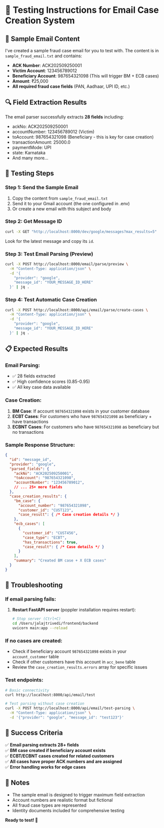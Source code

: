 # 🧪 Testing Instructions for Email Case Creation System

## 📧 Sample Email Content

I've created a sample fraud case email for you to test with. The content is in `sample_fraud_email.txt` and contains:

- **ACK Number**: ACK202509250001
- **Victim Account**: 123456789012
- **Beneficiary Account**: 987654321098 (This will trigger BM + ECB cases)
- **Amount**: ₹25,000
- **All required fraud case fields** (PAN, Aadhaar, UPI ID, etc.)

## 🔍 Field Extraction Results

The email parser successfully extracts **28 fields** including:
- ackNo: ACK202509250001
- accountNumber: 123456789012 (Victim)
- toAccount: 987654321098 (Beneficiary - this is key for case creation)
- transactionAmount: 25000.0
- paymentMode: UPI
- state: Karnataka
- And many more...

## 🚀 Testing Steps

### Step 1: Send the Sample Email
1. Copy the content from `sample_fraud_email.txt`
2. Send it to your Gmail account (the one configured in .env)
3. Or create a new email with this subject and body

### Step 2: Get Message ID
```bash
curl -X GET "http://localhost:8000/dev/google/messages?max_results=5"
```
Look for the latest message and copy its `id`.

### Step 3: Test Email Parsing (Preview)
```bash
curl -X POST http://localhost:8000/email/parse/preview \
  -H "Content-Type: application/json" \
  -d '{
    "provider": "google",
    "message_id": "YOUR_MESSAGE_ID_HERE"
  }' | jq .
```

### Step 4: Test Automatic Case Creation
```bash
curl -X POST http://localhost:8000/api/email/parse/create-cases \
  -H "Content-Type: application/json" \
  -d '{
    "provider": "google", 
    "message_id": "YOUR_MESSAGE_ID_HERE"
  }' | jq .
```

## 📋 Expected Results

### Email Parsing:
- ✅ 28 fields extracted
- ✅ High confidence scores (0.85-0.95)
- ✅ All key case data available

### Case Creation:
1. **BM Case**: If account `987654321098` exists in your customer database
2. **ECBT Cases**: For customers who have `987654321098` as beneficiary + have transactions
3. **ECBNT Cases**: For customers who have `987654321098` as beneficiary but no transactions

### Sample Response Structure:
```json
{
  "id": "message_id",
  "provider": "google",
  "parsed_fields": {
    "ackNo": "ACK202509250001",
    "toAccount": "987654321098",
    "accountNumber": "123456789012",
    // ... 25+ more fields
  },
  "case_creation_results": {
    "bm_case": {
      "account_number": "987654321098",
      "customer_id": "CUST123",
      "case_result": { /* Case creation details */ }
    },
    "ecb_cases": [
      {
        "customer_id": "CUST456",
        "case_type": "ECBT",
        "has_transactions": true,
        "case_result": { /* Case details */ }
      }
    ],
    "summary": "Created BM case + X ECB cases"
  }
}
```

## 🔧 Troubleshooting

### If email parsing fails:
1. **Restart FastAPI server** (poppler installation requires restart):
   ```bash
   # Stop server (Ctrl+C)
   cd /Users/jalajtrivedi/frontend/backend
   uvicorn main:app --reload
   ```

### If no cases are created:
- Check if beneficiary account `987654321098` exists in your `account_customer` table
- Check if other customers have this account in `acc_bene` table
- Review the `case_creation_results.errors` array for specific issues

### Test endpoints:
```bash
# Basic connectivity
curl http://localhost:8000/api/email/test

# Test parsing without case creation  
curl -X POST http://localhost:8000/api/email/test-parsing \
  -H "Content-Type: application/json" \
  -d '{"provider": "google", "message_id": "test123"}'
```

## 🎯 Success Criteria

✅ **Email parsing extracts 28+ fields**  
✅ **BM case created if beneficiary account exists**  
✅ **ECBT/ECBNT cases created for related customers**  
✅ **All cases have proper ACK numbers and are assigned**  
✅ **Error handling works for edge cases**  

## 📝 Notes

- The sample email is designed to trigger maximum field extraction
- Account numbers are realistic format but fictional
- All fraud case types are represented
- Identity documents included for comprehensive testing

**Ready to test! 🚀**
